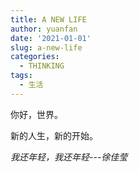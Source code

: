 ```yaml
---
title: A NEW LIFE
author: yuanfan
date: '2021-01-01'
slug: a-new-life
categories:
  - THINKING
tags:
  - 生活
---
```

你好，世界。

新的人生，新的开始。

*我还年轻，我还年轻---徐佳莹*

